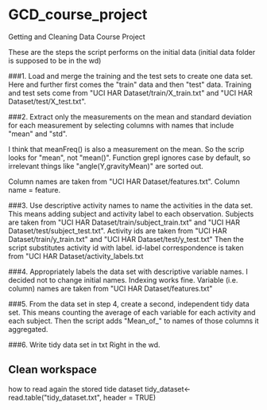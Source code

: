 # GCD_course_project
Getting and Cleaning Data Course Project

These are the steps the script performs on the initial data (initial data folder is supposed to be in the wd)

###1. Load and merge the training and the test sets to create one data set. 
Here and further first comes the "train" data and then "test" data. Training and test sets come from "UCI HAR Dataset/train/X_train.txt" and "UCI HAR Dataset/test/X_test.txt". 

###2. Extract only the measurements on the mean and standard deviation for each measurement by selecting columns with names that include "mean" and "std". 

I think that meanFreq() is also a measurement on the mean. So the scrip looks for "mean", not "mean()". Function grepl ignores case by default, so irrelevant things like "angle(Y,gravityMean)" are sorted out.

Column names are taken from "UCI HAR Dataset/features.txt". Column name = feature.

###3. Use descriptive activity names to name the activities in the data set. 
This means adding subject and activity label to each observation. 
Subjects are taken from "UCI HAR Dataset/train/subject_train.txt" and "UCI HAR Dataset/test/subject_test.txt". 
Activity ids are taken from "UCI HAR Dataset/train/y_train.txt" and "UCI HAR Dataset/test/y_test.txt"
Then the script substitutes activity id with label. id-label correspondence is taken from "UCI HAR Dataset/activity_labels.txt

###4. Appropriately labels the data set with descriptive variable names. 
I decided not to change initial names. Indexing works fine. Variable (i.e. column) names are taken from "UCI HAR Dataset/features.txt"

###5. From the data set in step 4, create a second, independent tidy data set.
This means counting the average of each variable for each activity and each subject. Then the script adds "Mean_of_" to names of those columns it aggregated.

###6. Write tidy data set in txt
Right in the wd.

## Clean workspace

how to read again the stored tide dataset
tidy_dataset<-read.table("tidy_dataset.txt", header = TRUE)
